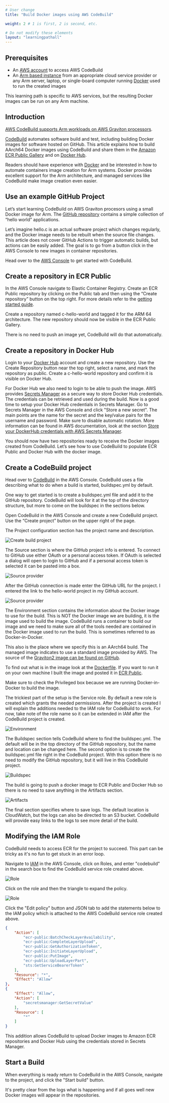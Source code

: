 ```yaml
---
# User change
title: "Build Docker images using AWS CodeBuild"

weight: 2 # 1 is first, 2 is second, etc.

# Do not modify these elements
layout: "learningpathall"
---
```


## Prerequisites

* An [AWS account](/learning-paths/server-and-cloud/providers/aws/) to access AWS CodeBuild
* An [Arm based instance](/learning-paths/server-and-cloud/providers) from an appropriate cloud service provider or any Arm server, laptop, or single-board computer running [Docker](/install-tools/docker/) used to run the created images

This learning path is specific to AWS services, but the resulting Docker images can be run on any Arm machine.

## Introduction

[AWS CodeBuild supports Arm workloads on AWS Graviton processors](https://aws.amazon.com/about-aws/whats-new/2021/02/aws-codebuild-supports-arm-based-workloads-using-aws-graviton2/). 

[CodeBuild](https://aws.amazon.com/codebuild/) automates software build and test, including building Docker images for software hosted on GitHub. This article explains how to build AArch64 Docker images using CodeBuild and share them in the [Amazon ECR Public Gallery](https://gallery.ecr.aws/) and on [Docker Hub](https://hub.docker.com/). 

Readers should have experience with [Docker](https://www.docker.com/) and be interested in how to automate containers image creation for Arm systems. Docker provides excellent support for the Arm architecture, and managed services like CodeBuild make image creation even easier.

## Use an example GitHub Project

Let’s start learning CodeBuild on AWS Graviton procesors using a small Docker image for Arm. The [GitHub repository](https://github.com/jasonrandrews/hello-arm) contains a simple collection of “hello world” applications.

Let’s imagine hello.c is an actual software project which changes regularly, and the Docker image needs to be rebuilt when the source file changes. This article does not cover GitHub Actions to trigger automatic builds, but actions can be easily added. The goal is to go from a button click in the AWS Console to new images in container repositories.

Head over to the [AWS Console](https://aws.amazon.com/console/) to get started with CodeBuild.

## Create a repository in ECR Public

In the AWS Console navigate to Elastic Container Registry. Create an ECR Public repository by clicking on the Public tab and then using the “Create repository” button on the top right. For more details refer to the [getting started guide](https://docs.aws.amazon.com/AmazonECR/latest/public/public-getting-started.html).

Create a repository named c-hello-world and tagged it for the ARM 64 architecture. The new repository should now be visible in the ECR Public Gallery. 
 
There is no need to push an image yet, CodeBuild will do that automatically.

## Create a repository in Docker Hub

Login to your [Docker Hub](https://hub.docker.com/) account and create a new repository. Use the Create Repository button near the top right, select a name, and mark the repository as public. Create a c-hello-world repository and confirm it is visible on Docker Hub.  

For Docker Hub we also need to login to be able to push the image. AWS provides [Secrets Manager](https://aws.amazon.com/secrets-manager/) as a secure way to store Docker Hub credentials. The credentials can be retrieved and used during the build. Now is a good time to setup your Docker Hub credentials in Secrets Manager. Go to Secrets Manager in the AWS Console and click "Store a new secret". The main points are the name for the secret and the key/value pairs for the username and password. Make sure to disable automatic rotation. More information can be found in AWS documentation, look at the section [Store your DockerHub credentials with AWS Secrets Manager](https://aws.amazon.com/premiumsupport/knowledge-center/codebuild-docker-pull-image-error). 

You should now have two repositories ready to receive the Docker images created from CodeBuild. Let’s see how to use CodeBuild to populate ECR Public and Docker Hub with the docker image. 

## Create a CodeBuild project

Head over to [CodeBuild](https://aws.amazon.com/codebuild/) in the AWS Console. CodeBuild uses a file describing what to do when a build is started, buildspec.yml by default.

One way to get started is to create a buildspec.yml file and add it to the GitHub repository. CodeBuild will look for it at the top of the directory structure, but more to come on the buildspec in the sections below.

Open CodeBuild in the AWS Console and create a new CodeBuild project. Use the “Create project” button on the upper right of the page.

The Project configuration section has the project name and description.

![Create build project](https://dev-to-uploads.s3.amazonaws.com/uploads/articles/jyd1o5vat31hlkohbrwc.png)

The Source section is where the GitHub project info is entered. To connect to GitHub use either OAuth or a personal access token. If OAuth is selected a dialog will open to login to GitHub and if a personal access token is selected it can be pasted into a box. 

![Source provider](https://dev-to-uploads.s3.amazonaws.com/uploads/articles/pypw0obhcr4lzi1p6k4f.png)

After the GitHub connection is made enter the GitHub URL for the project. I entered the link to the hello-world project in my GitHub account. 

![Source provider](https://dev-to-uploads.s3.amazonaws.com/uploads/articles/dh14k17dk9y8f9561a8q.png)

The Environment section contains the information about the Docker image to use for the build. This is NOT the Docker image we are building, it is the image used to build the image. CodeBuild runs a container to build our image and we need to make sure all of the tools needed are contained in the Docker image used to run the build. This is sometimes referred to as Docker-in-Docker.
 
This also is the place where we specify this is an AArch64 build. The managed image indicates to use a standard image provided by AWS. The source of the [Graviton2 image can be found on GitHub](https://github.com/aws/aws-codebuild-docker-images/tree/master/al2/aarch64/standard/2.0). 

To find out what is in the image look at the [Dockerfile](https://github.com/aws/aws-codebuild-docker-images/blob/master/al2/aarch64/standard/2.0/Dockerfile). If you want to run it on your own machine I built the image and posted it in [ECR Public](https://gallery.ecr.aws/?architectures=ARM+64&searchTerm=codebuild). 

Make sure to check the Privileged box because we are running Docker-in-Docker to build the image. 

The trickiest part of the setup is the Service role. By default a new role is created which grants the needed permissions. After the project is created I will explain the additions needed to the IAM role for CodeBuild to work. For now, take note of the role name so it can be extended in IAM after the CodeBuild project is created.

![Environment](https://dev-to-uploads.s3.amazonaws.com/uploads/articles/vq24z9yhiaqooskwk5qh.png)

The Buildspec section tells CodeBuild where to find the buildspec.yml. The default will be in the top directory of the GitHub repository, but the name and location can be changed here. The second option is to create the buildspec.yml file right in the CodeBuild project. With this option there is no need to modify the GitHub repository, but it will live in this CodeBuild project. 

![Buildspec](https://dev-to-uploads.s3.amazonaws.com/uploads/articles/gdpwntbze9ithqkrvzc7.png)

The build is going to push a docker image to ECR Public and Docker Hub so there is no need to save anything in the Artifacts section. 

![Artifacts](https://dev-to-uploads.s3.amazonaws.com/uploads/articles/auaj0ooychw1bw69yna6.png)

The final section specifies where to save logs. The default location is CloudWatch, but the logs can also be directed to an S3 bucket. CodeBuild will provide easy links to the logs to see more detail of the build. 

## Modifying the IAM Role

CodeBuild needs to access ECR for the project to succeed. This part can be tricky as it's no fun to get stuck in an error loop. 

Navigate to [IAM](https://aws.amazon.com/iam/) in the AWS Console, click on Roles, and enter "codebuild" in the search box to find the CodeBuild service role created above. 

![Role](https://dev-to-uploads.s3.amazonaws.com/uploads/articles/v59ucet9hvnfasdeasa7.png)

Click on the role and then the triangle to expand the policy. 

![Role](https://dev-to-uploads.s3.amazonaws.com/uploads/articles/sexl3ilhapebdnjkqqsw.png)

Click the "Edit policy" button and JSON tab to add the statements below to the IAM policy which is attached to the AWS CodeBuild service role created above. 

```json
{
    "Action": [
        "ecr-public:BatchCheckLayerAvailability",
        "ecr-public:CompleteLayerUpload",
        "ecr-public:GetAuthorizationToken",
        "ecr-public:InitiateLayerUpload",
        "ecr-public:PutImage",
        "ecr-public:UploadLayerPart",
        "sts:GetServiceBearerToken"
    ],
    "Resource": "*",
    "Effect": "Allow"
},
{
    "Effect": "Allow",
    "Action": [
        "secretsmanager:GetSecretValue"
    ],
    "Resource": [
        "*"
    ]
}
```

This addition allows CodeBuild to upload Docker images to Amazon ECR repositories and Docker Hub using the credentials stored in Secrets Manager.

## Start a Build

When everything is ready return to CodeBuild in the AWS Console, navigate to the project, and click the "Start build" button. 

It's pretty clear from the logs what is happening and if all goes well new Docker images will appear in the repositories.


